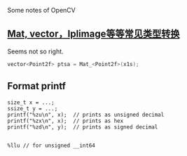 Some notes of OpenCV

## [Mat, vector<point2f>，Iplimage等等常见类型转换](http://blog.csdn.net/foreverhehe716/article/details/6749175)

Seems not so right.

``` cpp
vector<Point2f> ptsa = Mat_<Point2f>(x1s);
```



## Format printf

``` vi
size_t x = ...;
ssize_t y = ...;
printf("%zu\n", x);  // prints as unsigned decimal
printf("%zx\n", x);  // prints as hex
printf("%zd\n", y);  // prints as signed decimal


%llu // for unsigned __int64
```